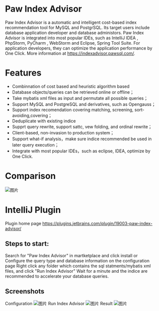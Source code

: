 # Paw Index Advisor
Paw Index Advisor is a automatic and intelligent cost-based index recommendation tool for MySQL and PostgrSQL. Its target users include database application developer and database administors.
Paw Index Advisor is integrated into most popular IDEs, such as IntelliJ IDEA , PhpStorm, PyCharm , WebStorm and Eclipse, Spring Tool Suite.  For application developers, they can optimize the application performance by One Click.
More information at https://indexadvisor.pawsql.com/.
# Features
- Combinnation of cost based and heuristic algorithm based
- Database objects/queries can be retrieved online or offline；
- Take mybatis xml files as input and permutate all possible queries；
- Support MySQL and PostgreSQL and derivatives, such as Opengauss；
- Support index recomendation covering matching, screening, sort-avoiding,covering；
- Deduplicate with existing indice
- Supprt query rewrite, support sattc, vew folding, and ordinal rewrite；
- Client-based, non-invasion to production system；
- Support what-if analysis，make sure indice recommended be used in later query execution；
- Integrate with most popular IDEs，such as eclipse, IDEA,  optimize by One Click.

# Comparison
![图片](https://user-images.githubusercontent.com/103090727/166870000-76cb30a0-c408-4559-baf5-84d7b985dde2.png)

# IntelliJ Plugin
Plugin home page https://plugins.jetbrains.com/plugin/19003-paw-index-advisor/
## Steps to start:
Search for "Paw Index Advisor" in martketplace and click install or 
Configure the query type and database information on the configuration page
Right click any folder which contains the sql statments/mybatis xml files, and click "Run Index Advisor"
Wait for a minute and the indice are recommended to accelerate your database queries.
## Screenshots
Configuration
![图片](https://user-images.githubusercontent.com/103090727/166870162-6104ad45-542b-4118-81a2-d7e379b0b4ff.png)
Run Index Advisor
![图片](https://user-images.githubusercontent.com/103090727/166870366-91bb9c9c-973d-4f18-a34e-ae27ac8b2d36.png)
Result
![图片](https://user-images.githubusercontent.com/103090727/166870206-54db9355-f1a8-4a7b-9143-6ee10e229c9e.png)

